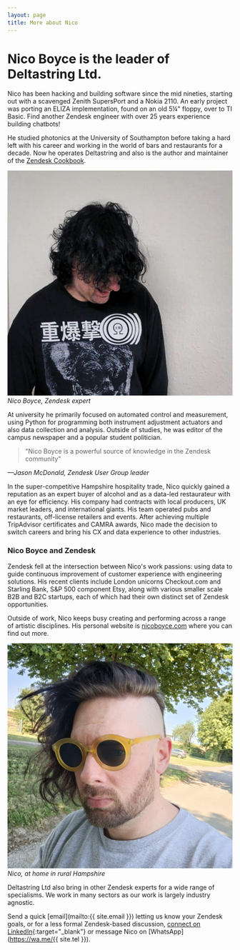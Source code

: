 ```yaml
---
layout: page
title: More about Nico
---
```


# Nico Boyce is the leader of Deltastring Ltd.

Nico has been hacking and building software since the mid nineties, starting out with a scavenged Zenith SupersPort and a Nokia 2110. An early project was porting an ELIZA implementation, found on an old 5¼" floppy, over to TI Basic. Find another Zendesk engineer with over 25 years experience building chatbots!

He studied photonics at the University of Southampton before taking a hard left with his career and working in the world of bars and restaurants for a decade. Now he operates Deltastring and also is the author and maintainer of the [Zendesk Cookbook](https://deltastring.com/2024/07/29/well-read/).

![Nico Boyce, founder of Deltastring Ltd.](/public/img/nicooo.jpeg)
*Nico Boyce, Zendesk expert*

At university he primarily focused on automated control and measurement, using Python for programming both instrument adjustment actuators and also data collection and analysis. Outside of studies, he was editor of the campus newspaper and a popular student politician.

> "Nico Boyce is a powerful source of knowledge in the Zendesk community"

*—Jason McDonald, Zendesk User Group leader*

In the super-competitive Hampshire hospitality trade, Nico quickly gained a reputation as an expert buyer of alcohol and as a data-led restaurateur with an eye for efficiency. His company had contracts with local producers, UK market leaders, and international giants. His team operated pubs and restaurants, off-license retailers and events. After achieving multiple TripAdvisor certificates and CAMRA awards, Nico made the decision to switch careers and bring his CX and data experience to other industries.

### Nico Boyce and Zendesk

Zendesk fell at the intersection between Nico's work passions: using data to guide continuous improvement of customer experience with engineering solutions. His recent clients include London unicorns Checkout.com and Starling Bank, S&P 500 component Etsy, along with various smaller scale B2B and B2C startups, each of which had their own distinct set of Zendesk opportunities.

Outside of work, Nico keeps busy creating and performing across a range of artistic disciplines. His personal website is [nicoboyce.com](https://nicoboyce.com) where you can find out more.

![Nico Boyce, mooching around Deltastring HQ.](/public/img/nicobb.jpeg)
*Nico, at home in rural Hampshire*

Deltastring Ltd also bring in other Zendesk experts for a wide range of specialisms. We work in many sectors as our work is largely industry agnostic.

Send a quick [email](mailto:{{ site.email }}) letting us know your Zendesk goals, or for a less formal Zendesk-based discussion, [connect on LinkedIn](https://www.linkedin.com/in/nicoboyce/){:target="_blank"} or message Nico on [WhatsApp](https://wa.me/{{ site.tel }}).